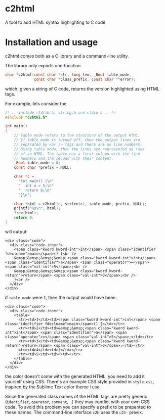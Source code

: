 # c2html
A tool to add HTML syntax highlighting to C code.

# Installation and usage
c2html comes both as a C library and a command-line utility.

The library only exports one function
```c
char *c2html(const char *str, long len, _Bool table_mode, 
             const char *class_prefix, const char **error);
```
which, given a string of C code, returns the version highlighted using HTML tags.

For example, lets consider the 
```c
/* .. include stdlib.h, string.h and stdio.h .. */
#include "c2html.h"

int main()
{
    // Table mode refers to the structure of the output HTML.
    // If table_mode is turned off, then the output lines are
    // separated by <br /> tags and there are no line numbers.
    // Using table mode, then the lines are represented as rows
    // of an HTML. The table has a first column with the line
    // numbers and the second with their content.
    _Bool table_mode = 0;
    const char *prefix = NULL;

    char *c = 
      "int main() {\n"
      "  int a = 5;\n"
      "  return 0;\n"
      "}\n";

    char *html = c2html(c, strlen(c), table_mode, prefix, NULL);
    printf("%s\n", html);
    free(html);
    return 0;
}
```
will output:
```
<div class="code">
  <div class="code-inner">
    <span class="kword kword-int">int</span> <span class="identifier fdeclname">main</span>() {<br />
    &emsp;&emsp;&emsp;&emsp;<span class="kword kword-int">int</span> <span class="identifier">a</span> <span class="operator">=</span> <span class="val-int">5</span>;<br />
    &emsp;&emsp;&emsp;&emsp;<span class="kword kword-return">return</span> <span class="val-int">0</span>;<br />
    }<br />
  </div>
</div>
```
if `table_mode` were `1`, then the output would have been:
```
<div class="code">
  <div class="code-inner">
    <table>
      <tr><td>1</td><td><span class="kword kword-int">int</span> <span class="identifier fdeclname">main</span>() {</td></tr>
      <tr><td>2</td><td>&emsp;&emsp;<span class="kword kword-int">int</span> <span class="identifier">a</span> <span class="operator">=</span> <span class="val-int">5</span>;</td></tr>
      <tr><td>3</td><td>&emsp;&emsp;<span class="kword kword-return">return</span> <span class="val-int">0</span>;</td></tr>
      <tr><td>4</td><td>}</td></tr>
      <tr><td>5</td><td></td></tr>
    </table>
  </div>
</div>
```
the color doesn't come with the generated HTML, you need to add it yourself using CSS. There's an example CSS style provided in `style.css`, inspired by the Sublime Text color theme I use.

Since the generated class names of the HTML tags are pretty generic (`identifier`, `operator`, `comment`, ..) they may conflict with your own CSS code. To avoid this problem you can specify a prefix to be prepented to these names. The command-line interface `c2h` uses the `c2h-` previx.
